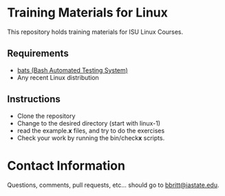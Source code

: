 # Training Materials for Linux
This repository holds training materials for ISU Linux Courses.

## Requirements
- [bats (Bash Automated Testing System)](https://github.com/sstephenson/bats)
- Any recent Linux distribution

## Instructions
- Clone the repository
- Change to the desired directory (start with linux-1)
- read the example.**x** files, and try to do the exercises
- Check your work by running the bin/check**x** scripts.

# Contact Information
Questions, comments, pull requests, etc... should go to
[bbritt@iastate.edu](bbritt@iastate.edu). 
